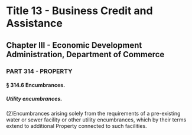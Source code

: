 
# Title 13 - Business Credit and Assistance
## Chapter III - Economic Development Administration, Department of Commerce
### PART 314 - PROPERTY
#### § 314.6 Encumbrances.
##### Utility encumbrances.

(2)Encumbrances arising solely from the requirements of a pre-existing water or sewer facility or other utility encumbrances, which by their terms extend to additional Property connected to such facilities.
